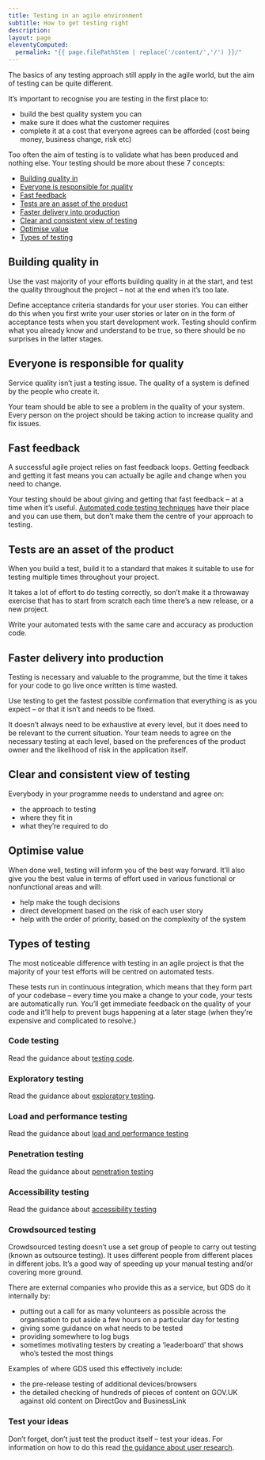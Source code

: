 ```yaml
---
title: Testing in an agile environment
subtitle: How to get testing right
description:
layout: page
eleventyComputed:
  permalink: "{{ page.filePathStem | replace('/content/','/') }}/"
---
```


The basics of any testing approach still apply in the agile world, but the aim of testing can be quite different.

It’s important to recognise you are testing in the first place to:

- build the best quality system you can
- make sure it does what the customer requires
- complete it at a cost that everyone agrees can be afforded (cost being money, business change, risk etc)

Too often the aim of testing is to validate what has been produced and nothing else. Your testing should be more about these 7 concepts:

- [Building quality in](#building-quality-in)
- [Everyone is responsible for quality](#everyone-is-responsible-for-quality)
- [Fast feedback](#fast-feedback)
- [Tests are an asset of the product](#tests-are-an-asset-of-the-product)
- [Faster delivery into production](#faster-delivery-into-production)
- [Clear and consistent view of testing](#clear-and-consistent-view-of-testing)
- [Optimise value](#optimise-value)
- [Types of testing](#types-of-testing)

## Building quality in

Use the vast majority of your efforts building quality in at the start, and test the quality throughout the project – not at the end when it’s too late.

Define acceptance criteria standards for your user stories. You can either do this when you first write your user stories or later on in the form of acceptance tests when you start development work. Testing should confirm what you already know and understand to be true, so there should be no surprises in the latter stages.

## Everyone is responsible for quality

Service quality isn’t just a testing issue. The quality of a system is defined by the people who create it.

Your team should be able to see a problem in the quality of your system. Every person on the project should be taking action to increase quality and fix issues.

## Fast feedback

A successful agile project relies on fast feedback loops. Getting feedback and getting it fast means you can actually be agile and change when you need to change.

Your testing should be about giving and getting that fast feedback – at a time when it’s useful. [Automated code testing techniques](/version-1/guides/code-testing/) have their place and you can use them, but don’t make them the centre of your approach to testing.

## Tests are an asset of the product

When you build a test, build it to a standard that makes it suitable to use for testing multiple times throughout your project.

It takes a lot of effort to do testing correctly, so don’t make it a throwaway exercise that has to start from scratch each time there’s a new release, or a new project.

Write your automated tests with the same care and accuracy as production code.

## Faster delivery into production

Testing is necessary and valuable to the programme, but the time it takes for your code to go live once written is time wasted.

Use testing to get the fastest possible confirmation that everything is as you expect – or that it isn’t and needs to be fixed.

It doesn’t always need to be exhaustive at every level, but it does need to be relevant to the current situation. Your team needs to agree on the necessary testing at each level, based on the preferences of the product owner and the likelihood of risk in the application itself.

## Clear and consistent view of testing

Everybody in your programme needs to understand and agree on:

- the approach to testing
- where they fit in
- what they’re required to do

## Optimise value

When done well, testing will inform you of the best way forward. It’ll also give you the best value in terms of effort used in various functional or nonfunctional areas and will:

- help make the tough decisions
- direct development based on the risk of each user story
- help with the order of priority, based on the complexity of the system

## Types of testing

The most noticeable difference with testing in an agile project is that the majority of your test efforts will be centred on automated tests.

These tests run in continuous integration, which means that they form part of your codebase – every time you make a change to your code, your tests are automatically run. You’ll get immediate feedback on the quality of your code and it’ll help to prevent bugs happening at a later stage (when they’re expensive and complicated to resolve.)

### Code testing

Read the guidance about [testing code](/version-1/guides/code-testing/).

### Exploratory testing

Read the guidance about [exploratory testing](/version-1/guides/exploratory-testing/).

### Load and performance testing

Read the guidance about [load and performance testing](/version-1/guides/load-and-performance-testing/)

### Penetration testing

Read the guidance about [penetration testing](/version-1/guides/penetration-testing/)

### Accessibility testing

Read the guidance about [accessibility testing](/version-1/guides/accessibility-testing/)

### Crowdsourced testing

Crowdsourced testing doesn’t use a set group of people to carry out testing (known as outsource testing). It uses different people from different places in different jobs. It’s a good way of speeding up your manual testing and/or covering more ground.

There are external companies who provide this as a service, but GDS do it internally by:

- putting out a call for as many volunteers as possible across the organisation to put aside a few hours on a particular day for testing
- giving some guidance on what needs to be tested
- providing somewhere to log bugs
- sometimes motivating testers by creating a ‘leaderboard’ that shows who’s tested the most things

Examples of where GDS used this effectively include:

- the pre-release testing of additional devices/browsers
- the detailed checking of hundreds of pieces of content on GOV.UK against old content on DirectGov and BusinessLink

### Test your ideas

Don’t forget, don’t just test the product itself – test your ideas. For information on how to do this read [the guidance about user research](/version-1/guides/user-research/).
